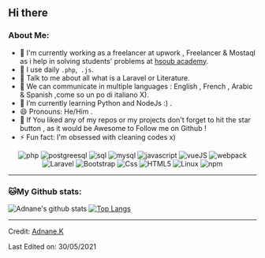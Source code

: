 ## Hi there 

### About Me:
- 🏦 I'm currently working as a freelancer at upwork , Freelancer & Mostaql as i help in solving students' problems at [hsoub academy](https://academy.hsoub.com/profile/2507276-adnane-kadri/).
- 🤔 I use daily ```.php```,``` .js```.
- 💬 Talk to me about all what is a Laravel or Literature.
- 💬 We can communicate in multiple languages : English , French , Arabic & Spanish  ,come so un po di italiano X). 
- 🌱 I’m currently learning Python and NodeJs :) .
- 😄 Pronouns: He/Him .
- 📝 If You liked any of my repos or my projects don't forget to hit the star button , as it would be Awesome to Follow me on Github !
- ⚡ Fun fact: I'm obsessed with cleaning codes x) 

<p align="center">
<img src="https://img.icons8.com/dusk/64/000000/php-logo.png" alt="php"/>
<img src="https://img.icons8.com/color/48/000000/postgreesql.png" alt="postgreesql"/>
<img src="https://img.icons8.com/color/48/000000/sql.png" alt="sql"/>
<img src="https://img.icons8.com/color/48/000000/mysql-logo.png" alt="mysql"/>
<img src="https://img.icons8.com/color/48/000000/javascript.png" alt="javascript"/>
<img src="https://img.icons8.com/color/48/000000/vue-js.png" alt="vueJS"/>
<img src="https://img.icons8.com/dusk/64/000000/webpack.png" alt="webpack"/>
<img src="https://img.icons8.com/fluent/48/000000/laravel.png" alt="Laravel"/>
<img src="https://img.icons8.com/color/48/000000/bootstrap.png"alt="Bootstrap"/>
<img src="https://img.icons8.com/color/48/000000/css3.png" alt="Css"/>
<img src="https://img.icons8.com/dusk/48/000000/html-5.png" alt="HTML5"/>
<img src="https://img.icons8.com/color/48/000000/linux.png" alt="Linux"/>
<img src="https://img.icons8.com/color/48/000000/npm.png" alt="npm"/>
</p>

---
### 🐱My Github stats:
![Adnane's github stats](https://github-readme-stats.vercel.app/api?username=adnane-ka&show_icons=true&title_color=ffc857&icon_color=8ac926&text_color=daf7dc&bg_color=151515&hide=["stars"]&count_private=true)
[![Top Langs](https://github-readme-stats.vercel.app/api/top-langs/?username=adnane-ka&layout=compact&text_color=daf7dc&bg_color=151515)](https://github.com/adnane-ka/github-readme-stats)

----
Credit: [Adnane.K](https://github.com/adnane-ka)

Last Edited on: 30/05/2021

